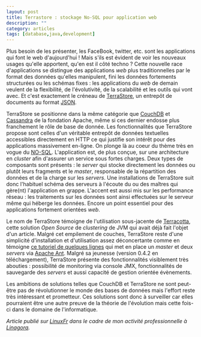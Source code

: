 ```yaml
---
layout: post
title: Terrastore : stockage No-SQL pour application web
description: ""
category: articles
tags: [database,java,development]
---
```


Plus besoin de les présenter, les FaceBook, twitter, etc. sont les applications qui font le web d'aujourd'hui ! Mais s'ils est évident de voir les nouveaux usages qu'elle apportent, qu'en est il côté techno ? Cette nouvelle race d'applications se distingue des applications *web* plus traditionnelles par le format des données qu'elles manipulent, fini les données fortements structurées ou les schémas fixes : les applications du *web* de demain veulent de la flexibilité, de l'évolutivité, de la scalabilité et les outils qui vont avec. Et c'est exactement le créneau de [TerraStore](http://code.google.com/p/terrastore/), un entrepôt de documents au format [JSON](http://fr.wikipedia.org/wiki/JavaScript_Object_Notation).

TerraStore se positionne dans la même catégorie que [CouchDB](http://couchdb.apache.org/) et [Cassandra](http://cassandra.apache.org/) de la fondation Apache, même si ces dernier endosse plus franchement le rôle de base de donnée. Les fonctionnalités que TerraStore propose sont celles d'un véritable entrepôt de données textuelles accessibles directement en HTTP ce qui justifie son intérêt pour des applications massivement en-ligne. On plonge là au coeur du thème très en vogue du [NO-SQL](http://fr.wikipedia.org/wiki/NoSQL). L'application est, de plus conçue, sur une architecture en *cluster* afin d'assurer un service sous fortes charges. Deux types de composants sont présents : le *server* qui stocke directement les données ou plutôt leurs fragments et le *master*, responsable de la répartition des données et de la charge sur les *servers*. Une installations de TerraStore suit donc l'habituel schéma des serveurs à l'écoute du ou des maîtres qui gère(nt) l'application en grappe. L'accent est aussi mis sur les performance réseau : les traitements sur les données sont ainsi effectuées sur le serveur même qui héberge les données. Encore un point essentiel pour des applications fortement orientées *web*.

Le nom de TerraStore témoigne de l'utilisation sous-jacente de [Terracotta](http://www.terracotta.org/), cette solution *Open Source* de *clustering* de JVM qui avait déjà fait l'objet d'un article. Malgré cet empilement de couches, TerraStore reste d'une simplicité d'installation et d'utilisation assez déconcertante comme en témoigne [ce tutoriel de quelques lignes](http://code.google.com/p/terrastore/wiki/Getting_Started) qui met en place un *master* et deux *servers* via [Apache Ant](http://ant.apache.org/). Malgré sa jeunesse (version 0.4.2 en téléchargement), TerraStore présente des fonctionnalités visiblement très abouties : possibilité de monitoring via console JMX, fonctionnalités de sauvegarde des *servers* et aussi capacité de gestion orientée évènements.

Les ambitions de solutions telles que CouchDB et TerraStore ne sont peut-être pas de révolutionner le monde des bases de données mais l'effort reste très intéressant et prometteur. Ces solutions sont donc à surveiller car elles pourraient être une autre preuve de la théorie de l'évolution mais cette fois-ci dans le domaine de l'informatique.

*Article publié sur [LinuxFr](http://linuxfr.org/~galaux/) dans le cadre de mon activité professionnelle à [Linagora](http://linagora.com/).*

